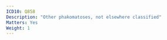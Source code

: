 ```yaml
---
ICD10: Q858
Description: "Other phakomatoses, not elsewhere classified"
Matters: Yes
Weight: 1
---
```

